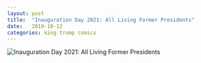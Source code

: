 ```yaml
---
layout: post
title:  "Inauguration Day 2021: All Living Former Presidents"
date:   2019-10-12
categories: king trump comics
---
```


![Inauguration Day 2021: All Living Former Presidents](https://andrewrondeau.com/Comics/2019-10-12%20All%20Living%20Former%20Presidents.png)
